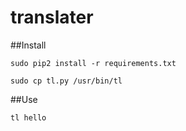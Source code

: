 # translater

##Install

`sudo pip2 install -r requirements.txt`

`sudo cp tl.py /usr/bin/tl`

##Use

`tl hello`
